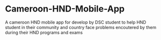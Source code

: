 # Cameroon-HND-Mobile-App
A cameroon HND mobile app for develop by DSC student to help HND student in their community and country face problems encoutered by them during their HND programs and exams
